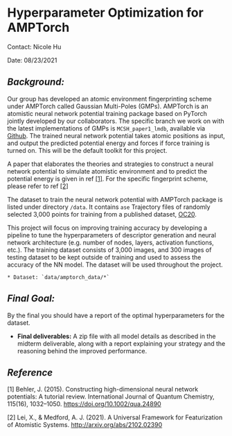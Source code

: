 # Hyperparameter Optimization for AMPTorch

Contact: Nicole Hu

Date: 08/23/2021

## _Background:_

Our group has developed an atomic environment fingerprinting scheme under AMPTorch called Gaussian Multi-Poles (GMPs). AMPTorch is an atomistic neural network potential training package based on PyTorch jointly developed by our collaborators. The specific branch we work on with the latest implementations of GMPs is `MCSH_paper1_lmdb`, available via [Github](https://github.com/ulissigroup/amptorch/tree/MCSH_paper1_lmdb). The trained neural network potential takes atomic positions as input, and output the predicted potential energy and forces if force training is turned on. This will be the default toolkit for this project. 

A paper that elaborates the theories and strategies to construct a neural network potential to simulate atomistic environment and to predict the potential energy is given in ref [[1]](https://onlinelibrary.wiley.com/doi/full/10.1002/qua.24890). For the specific fingerprint scheme, please refer to ref [[2]](https://arxiv.org/abs/2102.02390v2)

The dataset to train the neural network potential with AMPTorch package is listed under directory `/data`. It contains `ase` Trajectory files of randomly selected 3,000 points for training from a published dataset, [OC20](https://opencatalystproject.org/).  

This project will focus on improving training accuracy by developing a pipeline to tune the hyperparameters of descriptor generation and neural network architecture (e.g. number of nodes, layers, activation functions, etc.). The training dataset consists of 3,000 images, and 300 images of testing dataset to be kept outside of training and used to assess the accuracy of the NN model. The dataset will be used throughout the project. 

    * Dataset: `data/amptorch_data/*`

## _Final Goal:_

By the final you should have a report of the optimal hyperparameters for the dataset. 

* **Final deliverables:** A zip file with all model details as described in the midterm deliverable, along with a report explaining your strategy and the reasoning behind the improved performance.

## _Reference_

[1] Behler, J. (2015). Constructing high-dimensional neural network potentials: A tutorial review. International Journal of Quantum Chemistry, 115(16), 1032–1050. https://doi.org/10.1002/qua.24890

[2] Lei, X., & Medford, A. J. (2021). A Universal Framework for Featurization of Atomistic Systems. http://arxiv.org/abs/2102.02390
